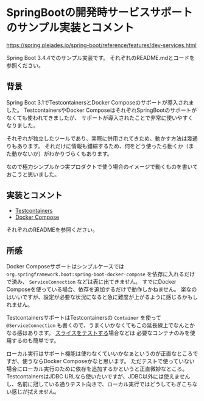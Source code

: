 # SpringBootの開発時サービスサポートのサンプル実装とコメント

https://spring.pleiades.io/spring-boot/reference/features/dev-services.html

Spring Boot 3.4.4でのサンプル実装です。
それぞれのREADME.mdとコードを参照ください。

## 背景

Spring Boot 3.1でTestcontainersとDocker Composeのサポートが導入されました。
TestcontainersやDocker ComposeはそれぞれSpringBootのサポートがなくても使われてきましたが、
サポートが導入されたことで非常に使いやすくなりました。

それぞれが独立したツールであり、実際に併用されてきため、動かす方法は幾通りもあります。
それだけに情報も錯綜するため、何をどう使ったら動くか（また動かないか）がわかりづらくもあります。

なので極力シンプルかつ実プロダクトで使う場合のイメージで動くものを書いておこうと思いました。

## 実装とコメント

- [Testcontainers](./testcontainers)
- [Docker Compose](./docker-compose)

それぞれのREADMEを参照ください。

## 所感

Docker Composeサポートはシンプルケースでは `org.springframework.boot:spring-boot-docker-compose` を依存に入れるだけで済み、 `ServiceConnection` などは表に出てきません。
すでにDocker Composeを使っている場合、依存を追加するだけで動作しかねません。
楽なのはいいですが、設定が必要な状況になると急に難度が上がるように感じるかもしれません。

TestcontainersサポートはTestcontainersの `Container` を使って `@ServiceConnection` も書くので、うまくいかなくてもこの延長線上でなんとかなる感はあります。
[スライスをテストする](https://spring.pleiades.io/spring-boot/reference/testing/spring-boot-applications.html#testing.spring-boot-applications.autoconfigured-tests)場合などは
必要なコンテナのみを使用するのも簡単です。

ローカル実行はサポート機能は使わなくていいかなぁというのが正直なところですが、使うならDocker Composeかなと思います。
ただテストで使っていない場合にローカル実行のために依存を追加するかというと正直微妙なところ。
TestcontainersはJDBC URLなら使いたいですが、JDBC以外には使えませんし、名前に冠している通りテスト向きで、ローカル実行ではどうしてもぎこちない感じが拭えません。


